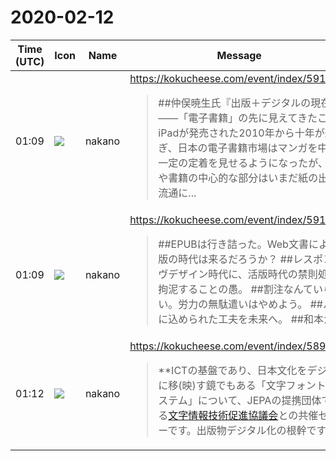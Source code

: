 # 2020-02-12

|Time (UTC)|Icon|Name|Message|
|---|---|---|---|
|01:09|![](https://secure.gravatar.com/avatar/bf3ffe49b0a82b1fcc3c229faef0ca58.jpg?s=72&d=https%3A%2F%2Fa.slack-edge.com%2Fdf10d%2Fimg%2Favatars%2Fava_0017-72.png)|nakano|<https://kokucheese.com/event/index/591653/><br><blockquote>##仲俣暁生氏『出版＋デジタルの現在――「電子書籍」の先に見えてきたこと』 iPadが発売された2010年から十年が過ぎ、日本の電子書籍市場はマンガを中心に 一定の定着を見せるようになったが、雑誌や書籍の中心的な部分はいまだ紙の出 版流通に...</blockquote>|
|01:09|![](https://secure.gravatar.com/avatar/bf3ffe49b0a82b1fcc3c229faef0ca58.jpg?s=72&d=https%3A%2F%2Fa.slack-edge.com%2Fdf10d%2Fimg%2Favatars%2Fava_0017-72.png)|nakano|<https://kokucheese.com/event/index/591712/><br><blockquote>##EPUBは行き詰った。Web文書による出版の時代は来るだろうか？ ##レスポンシヴデザイン時代に、活版時代の禁則処理に拘泥することの愚。 ##割注なんていらない。労力の無駄遣いはやめよう。 ##ルビに込められた工夫を未来へ。 ##和本か...</blockquote>|
|01:12|![](https://secure.gravatar.com/avatar/bf3ffe49b0a82b1fcc3c229faef0ca58.jpg?s=72&d=https%3A%2F%2Fa.slack-edge.com%2Fdf10d%2Fimg%2Favatars%2Fava_0017-72.png)|nakano|<https://kokucheese.com/event/index/589709/><br><blockquote>**ICTの基盤であり、日本文化をデジタルに移(映)す鏡でもある「文字フォントとシステム」について、JEPAの提携団体である[文字情報技術促進協議会](<https://moji.or.jp/>)との共催セミナーです。出版物デジタル化の根幹です...</blockquote>|
